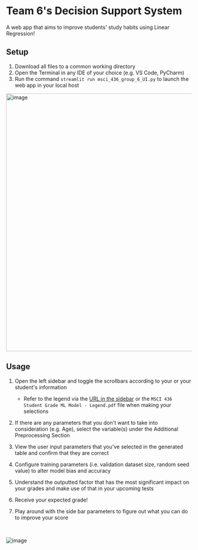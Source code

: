 # Team 6's Decision Support System

A web app that aims to improve students' study habits using Linear Regression!


## Setup

1. Download all files to a common working directory
2. Open the Terminal in any IDE of your choice (e.g. VS Code, PyCharm)
3. Run the command `streamlit run msci_436_group_6_UI.py` to launch the web app in your local host

<img width="698" alt="image" src="https://user-images.githubusercontent.com/77274093/179047337-fa94fe6b-a2ff-49a8-8d5e-d5b467a00d7b.png">

## Usage
1. Open the left sidebar and toggle the scrollbars according to your or your student's information
     
     * Refer to the legend via the [URL in the sidebar](shorturl.at/cfUY7) or the `MSCI 436 Student Grade ML Model - Legend.pdf` file when making your selections

2. If there are any parameters that you don't want to take into consideration (e.g. Age), select the variable(s) under the Additional Preprocessing Section
3. View the user input parameters that you've selected in the generated table and confirm that they are correct
4. Configure training parameters (i.e. validation dataset size, random seed value) to alter model bias and accuracy
5. Understand the outputted factor that has the most significant impact on your grades and make use of that in your upcoming tests
6. Receive your expected grade! 
7. Play around with the side bar parameters to figure out what you can do to improve your score

<br>

![image](https://user-images.githubusercontent.com/77274093/179047129-948480e4-db82-4dfb-bb89-3bf975a5cb5b.png)

